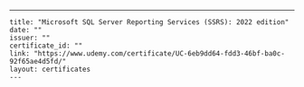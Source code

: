 ---
    title: "Microsoft SQL Server Reporting Services (SSRS): 2022 edition"
    date: ""
    issuer: ""
    certificate_id: ""
    link: "https://www.udemy.com/certificate/UC-6eb9dd64-fdd3-46bf-ba0c-92f65ae4d5fd/"
    layout: certificates
    ---
    